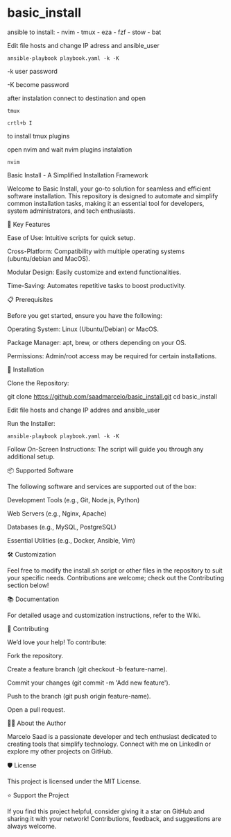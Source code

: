 # basic_install

ansible to install: - nvim - tmux - eza - fzf - stow - bat

Edit file hosts and change IP adress and ansible_user

`ansible-playbook playbook.yaml -k -K`

-k user password

-K become password

after instalation connect to destination and open

`tmux`

`crtl+b I`

to install tmux plugins

open nvim and wait nvim plugins instalation

`nvim`

Basic Install - A Simplified Installation Framework

Welcome to Basic Install, your go-to solution for seamless and efficient software installation. This repository is designed to automate and simplify common installation tasks, making it an essential tool for developers, system administrators, and tech enthusiasts.

🚀 Key Features

Ease of Use: Intuitive scripts for quick setup.

Cross-Platform: Compatibility with multiple operating systems (ubuntu/debian and MacOS).

Modular Design: Easily customize and extend functionalities.

Time-Saving: Automates repetitive tasks to boost productivity.

📋 Prerequisites

Before you get started, ensure you have the following:

Operating System: Linux (Ubuntu/Debian) or MacOS.

Package Manager: apt, brew, or others depending on your OS.

Permissions: Admin/root access may be required for certain installations.

🔧 Installation

Clone the Repository:

git clone https://github.com/saadmarcelo/basic_install.git
cd basic_install

Edit file hosts and change IP addres and ansible_user

Run the Installer:

`ansible-playbook playbook.yaml -k -K`

Follow On-Screen Instructions: The script will guide you through any additional setup.

📦 Supported Software

The following software and services are supported out of the box:

Development Tools (e.g., Git, Node.js, Python)

Web Servers (e.g., Nginx, Apache)

Databases (e.g., MySQL, PostgreSQL)

Essential Utilities (e.g., Docker, Ansible, Vim)

🛠️ Customization

Feel free to modify the install.sh script or other files in the repository to suit your specific needs. Contributions are welcome; check out the Contributing section below!

📚 Documentation

For detailed usage and customization instructions, refer to the Wiki.

🤝 Contributing

We’d love your help! To contribute:

Fork the repository.

Create a feature branch (git checkout -b feature-name).

Commit your changes (git commit -m 'Add new feature').

Push to the branch (git push origin feature-name).

Open a pull request.

🧑‍💻 About the Author

Marcelo Saad is a passionate developer and tech enthusiast dedicated to creating tools that simplify technology. Connect with me on LinkedIn or explore my other projects on GitHub.

🛡️ License

This project is licensed under the MIT License.

⭐ Support the Project

If you find this project helpful, consider giving it a star on GitHub and sharing it with your network! Contributions, feedback, and suggestions are always welcome.
